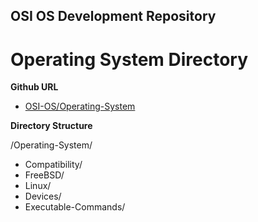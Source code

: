 OSI OS Development Repository
-----------------------------
Operating System Directory
==========================

**Github URL**
* [OSI-OS/Operating-System](https://github.com/JustinMuniz/OSI-OS/tree/master/Operating-System)

**Directory Structure**

/Operating-System/
* Compatibility/
 * FreeBSD/
 * Linux/
* Devices/
* Executable-Commands/

